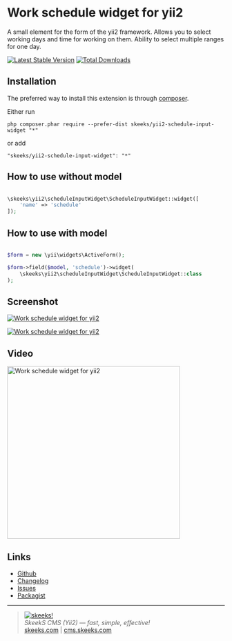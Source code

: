 Work schedule widget for yii2
=====================

A small element for the form of the yii2 framework. Allows you to select working days and time for working on them. Ability to select multiple ranges for one day.

[![Latest Stable Version](https://poser.pugx.org/skeeks/yii2-schedule-input-widget/v/stable.png)](https://packagist.org/packages/skeeks/yii2-schedule-input-widget)
[![Total Downloads](https://poser.pugx.org/skeeks/yii2-schedule-input-widget/downloads.png)](https://packagist.org/packages/skeeks/yii2-schedule-input-widget)

Installation
------------

The preferred way to install this extension is through [composer](http://getcomposer.org/download/).

Either run

```
php composer.phar require --prefer-dist skeeks/yii2-schedule-input-widget "*"
```

or add

```
"skeeks/yii2-schedule-input-widget": "*"
```


How to use without model
----------

```php

\skeeks\yii2\scheduleInputWidget\ScheduleInputWidget::widget([
    'name' => 'schedule'
]);

```

How to use with model
----------

```php

$form = new \yii\widgets\ActiveForm();

$form->field($model, 'schedule')->widget(
    \skeeks\yii2\scheduleInputWidget\ScheduleInputWidget::class
);

```


Screenshot
------------

[![Work schedule widget for yii2](https://cms.skeeks.com/uploads/all/fc/56/8c/fc568ca078ab03db47b4e87e432d5ce3.png)](https://cms.skeeks.com/uploads/all/fc/56/8c/fc568ca078ab03db47b4e87e432d5ce3.png)

[![Work schedule widget for yii2](https://cms.skeeks.com/uploads/all/06/59/13/065913f9bf27e59f1ad3b7ad092faf44.png)](https://cms.skeeks.com/uploads/all/06/59/13/065913f9bf27e59f1ad3b7ad092faf44.png)


Video
------------

[<img src="https://skeeks.com/uploads/all/87/3b/01/873b017127632e3d09b636555869a599.jpg" alt="Work schedule widget for yii2" width="400"/>](https://www.youtube.com/watch?v=mSZi8ukgngA)



Links
----------
* [Github](https://github.com/skeeks-semenov/yii2-schedule-input-widget)
* [Changelog](https://github.com/skeeks-semenov/yii2-schedule-input-widget/blob/master/CHANGELOG.md)
* [Issues](https://github.com/skeeks-semenov/yii2-schedule-input-widget/issues)
* [Packagist](https://packagist.org/packages/skeeks/yii2-schedule-input-widget)

___

> [![skeeks!](https://skeeks.com/img/logo/logo-no-title-80px.png)](https://skeeks.com)  
<i>SkeekS CMS (Yii2) — fast, simple, effective!</i>  
[skeeks.com](https://skeeks.com) | [cms.skeeks.com](https://cms.skeeks.com)

